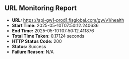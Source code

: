 ## URL Monitoring Report

- **URL:** https://api-gw1-prod1.fisglobal.com/gw/v1/health
- **Start Time:** 2025-05-10T07:50:12.240636
- **End Time:** 2025-05-10T07:50:12.411876
- **Total Time Taken:** 0.17124 seconds
- **HTTP Status Code:** 200
- **Status:** Success
- **Failure Reason:** N/A
